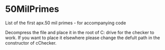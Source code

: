 # 50MilPrimes
List of the first apx.50 mil primes - for accompanying code

Decompress the file and place it in the root of C: drive for the checker to work.
If you want to place it elsewhere please change the defult path in the constructor of cChecker.
